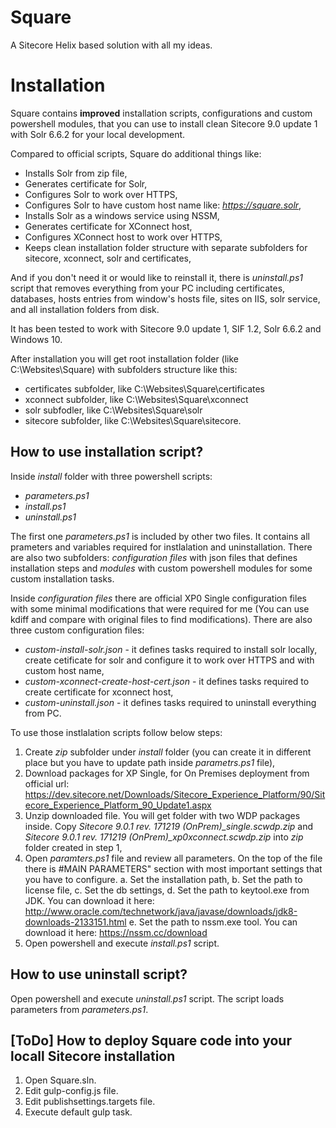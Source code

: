 # Square
A Sitecore Helix based solution with all my ideas.

# Installation


Square contains **improved** installation scripts, configurations and custom powershell modules, that you can use to install clean Sitecore 9.0 update 1 with Solr 6.6.2 for your local development.

Compared to official scripts, Square do additional things like:
* Installs Solr from zip file,
* Generates certificate for Solr,
* Configures Solr to work over HTTPS,
* Configures Solr to have custom host name like: *https://square.solr*,
* Installs Solr as a windows service using NSSM,
* Generates certificate for XConnect host,
* Configures XConnect host to work over HTTPS,
* Keeps clean installation folder structure with separate subfolders for sitecore, xconnect, solr and certificates,

And if you don't need it or would like to reinstall it, there is *uninstall.ps1* script that removes everything from your PC including certificates, databases, hosts entries from window's hosts file, sites on IIS, solr service, and all installation folders from disk.

It has been tested to work with Sitecore 9.0 update 1, SIF 1.2, Solr 6.6.2 and Windows 10.

After installation you will get root installation folder (like C:\Websites\Square) with subfolders structure like this:
* certificates subfolder, like C:\Websites\Square\certificates
* xconnect subfolder, like C:\Websites\Square\xconnect
* solr subfodler, like C:\Websites\Square\solr
* sitecore subfolder, like C:\Websites\Square\sitecore.


## How to use installation script?

Inside *install* folder with three powershell scripts:
* *parameters.ps1*
* *install.ps1*
* *uninstall.ps1*

The first one *parameters.ps1* is included by other two files. It contains all prameters and variables required for instlalation and uninstallation.
There are also two subfolders: *configuration files* with json files that defines installation steps and *modules* with custom powershell modules for some custom installation tasks.

Inside *configuration files* there are official XP0 Single configuration files with some minimal modifications that were required for me (You can use kdiff and compare with original files to find modifications). There are also three custom configuration files:
* *custom-install-solr.json* - it defines tasks required to install solr locally, create cetificate for solr and configure it to work over HTTPS and with custom host name,
* *custom-xconnect-create-host-cert.json* - it defines tasks required to create certificate for xconnect host,
* *custom-uninstall.json* - it defines tasks required to uninstall everything from PC.

To use those instlalation scripts follow below steps:

  1. Create *zip* subfolder under *install* folder (you can create it in different place but you have to update path inside *parametrs.ps1* file),
  2. Download packages for XP Single, for On Premises deployment from official url: https://dev.sitecore.net/Downloads/Sitecore_Experience_Platform/90/Sitecore_Experience_Platform_90_Update1.aspx
  3. Unzip downloaded file. You will get folder with two WDP packages inside. Copy *Sitecore 9.0.1 rev. 171219 (OnPrem)_single.scwdp.zip* and *Sitecore 9.0.1 rev. 171219 (OnPrem)_xp0xconnect.scwdp.zip* into *zip* folder created in step 1,
  4. Open *paramters.ps1* file and review all parameters. On the top of the file there is #MAIN PARAMETERS" section with most important settings that you have to configure.
     a. Set the installation path,
     b. Set the path to license file,
     c. Set the db settings,
     d. Set the path to keytool.exe from JDK. You can download it here: http://www.oracle.com/technetwork/java/javase/downloads/jdk8-downloads-2133151.html
     e. Set the path to nssm.exe tool. You can download it here: https://nssm.cc/download
  6. Open powershell and execute *install.ps1* script.

## How to use uninstall script?

Open powershell and execute *uninstall.ps1* script. The script loads parameters from *parameters.ps1*.

## [ToDo] How to deploy Square code into your locall Sitecore installation

1. Open Square.sln. 
2. Edit gulp-config.js file.
3. Edit publishsettings.targets file.
4. Execute default gulp task.
